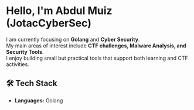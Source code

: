 # Hello, I'm Abdul Muiz (JotacCyberSec)

I am currently focusing on **Golang** and **Cyber Security**.  
My main areas of interest include **CTF challenges, Malware Analysis, and Security Tools**.  
I enjoy building small but practical tools that support both learning and CTF activities.

<!--
**JotacCyberSec/JotacCyberSec** is a ✨ _special_ ✨ repository because its `README.md` (this file) appears on your GitHub profile.

Here are some ideas to get you started:

- 🔭 I’m currently working on ...
- 🌱 I’m currently learning ...
- 👯 I’m looking to collaborate on ...
- 🤔 I’m looking for help with ...
- 💬 Ask me about ...
- 📫 How to reach me: ...
- 😄 Pronouns: ...
- ⚡ Fun fact: ...
-->
## 🛠️ Tech Stack
- **Languages:** Golang
